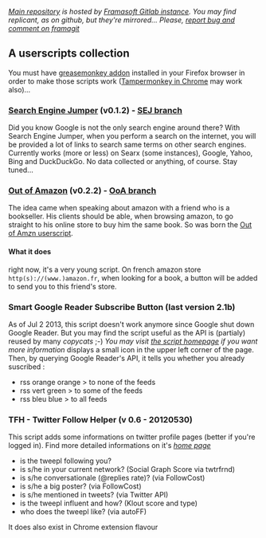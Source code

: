 *[Main repository](https://git.framasoft.org/sycom/userScripts) is hosted by [Framasoft Gitlab instance](https://git.framasoft.org). You may find replicant, as on github, but they're mirrored... Please, [report bug and comment on framagit](https://git.framasoft.org/sycom/userScripts/issues)*
## A userscripts collection
You must have [greasemonkey addon](https://addons.mozilla.org/en/firefox/addon/greasemonkey/) installed in your Firefox browser in order to make those scripts work ([Tampermonkey in Chrome](https://chrome.google.com/webstore/detail/tampermonkey/dhdgffkkebhmkfjojejmpbldmpobfkfo) may work also)...

### [Search Engine Jumper](https://git.framasoft.org/sycom/userScripts/raw/master/SearchEngineJumper.user.js) (v0.1.2) - [SEJ branch](https://git.framasoft.org/sycom/userScripts/tree/SEJ)
Did you know Google is not the only search engine around there? With Search Engine Jumper, when you perform a search on the internet, you will be provided a lot of links to search same terms on other search engines. Currently works (more or less) on Searx (some instances), Google, Yahoo, Bing and DuckDuckGo. No data collected or anything, of course. Stay tuned...

### [Out of Amazon](https://git.framasoft.org/sycom/userScripts/raw/master/OutOfAmazon.user.js) (v0.2.2) - [OoA branch](https://git.framasoft.org/sycom/userScripts/tree/OoA)
The idea came when speaking about amazon with a friend who is a bookseller. His clients should be able, when browsing amazon, to go straight to his online store to buy him the same book. So was born the [Out of Am*z*n userscript](http://sycom.github.io/outOfAm-z-n).
#### What it does
right now, it's a very young script. On french amazon store `http(s)://(www.)amazon.fr`, when looking for a book, a button will be added to send you to this friend's store.

### Smart Google Reader Subscribe Button (last version 2.1b)
As of Jul 2 2013, this script doesn't work anymore since Google shut down Google Reader. But you may find the script useful as the API is (partialy) reused by many *copycats* ;-)
*You may visit [the script homepage](http://sylvain.comte.online.fr/AirCarnet/?post/Smart-Google-Subscriber) if you want more information*
displays a small icon in the upper left corner of the page. Then, by querying Google Reader's API, it tells you whether you already suscribed :
* rss orange orange > to none of the feeds
* rss vert green > to some of the feeds
* rss bleu blue > to all feeds

### TFH - Twitter Follow Helper (v 0.6 - 20120530)
This script adds some informations on twitter profile pages (better if you're logged in).
Find more detailed informations on it's *[home page](bit.ly/scolProdTFH)*
* is the tweepl following you?
* is s/he in your current network? (Social Graph Score via twtrfrnd)
* is s/he conversationale (@replies rate)? (via FollowCost)
* is s/he a big poster? (via FollowCost)
* is s/he mentioned in tweets? (via Twitter API)
* is the tweepl influent and how? (Klout score and type)
* who does the tweepl like? (via autoFF)

It does also exist in Chrome extension flavour